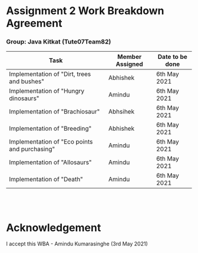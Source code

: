 # Assignment 2 Work Breakdown Agreement 
### Group: Java Kitkat (Tute07Team82)

| Task                                             | Member Assigned | Date to be done |
| ------------------------------------------------ | --------------- | --------------- |
| Implementation of "Dirt, trees and bushes"       | Abhishek        | 6th May 2021    |
| Implementation of "Hungry dinosaurs"             | Amindu          | 6th May 2021    |
| Implementation of "Brachiosaur"                  | Abhsihek        | 6th May 2021    |
| Implementation of "Breeding"                     | Abhishek        | 6th May 2021    |
| Implementation of "Eco points and purchasing"    | Amindu          | 6th May 2021    |
| Implementation of "Allosaurs"                    | Amindu          | 6th May 2021    |
| Implementation of "Death"                        | Amindu          | 6th May 2021    |
<br><br>

# Acknowledgement 
I accept this WBA - Amindu Kumarasinghe (3rd May 2021) <br>







